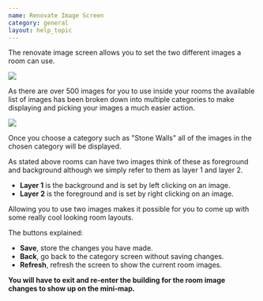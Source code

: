 ```yaml
---
name: Renovate Image Screen
category: general
layout: help_topic
---
```

The renovate image screen allows you to set the two different images a room can use.

![](https://lohcdn.com/images/rennovateimage1.jpg)

As there are over 500 images for you to use inside your rooms the available list of images has been broken down into multiple categories to make displaying and picking your images a much easier action.

![](https://lohcdn.com/images/rennovateimage2.jpg)

Once you choose a category such as "Stone Walls" all of the images in the chosen category will be displayed.

As stated above rooms can have two images think of these as foreground and background although we simply refer to them as layer 1 and layer 2.

*   **Layer 1** is the background and is set by left clicking on an image.
*   **Layer 2** is the foreground and is set by right clicking on an image.

Allowing you to use two images makes it possible for you to come up with some really cool looking room layouts.

The buttons explained:

*   **Save**, store the changes you have made.
*   **Back**, go back to the category screen without saving changes.
*   **Refresh**, refresh the screen to show the current room images.

**You will have to exit and re-enter the building for the room image changes to show up on the mini-map.**